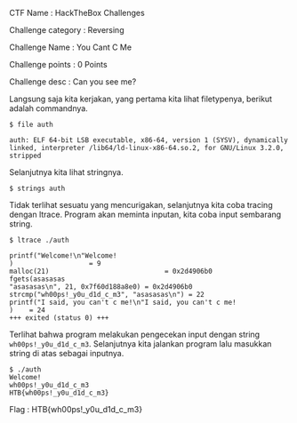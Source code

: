 CTF Name           : HackTheBox Challenges

Challenge category : Reversing

Challenge Name     : You Cant C Me

Challenge points   : 0 Points

Challenge desc     : Can you see me?

Langsung saja kita kerjakan, yang pertama kita lihat filetypenya, berikut adalah commandnya.

```
$ file auth  

auth: ELF 64-bit LSB executable, x86-64, version 1 (SYSV), dynamically linked, interpreter /lib64/ld-linux-x86-64.so.2, for GNU/Linux 3.2.0, stripped
```

Selanjutnya kita lihat stringnya.

```
$ strings auth
```

Tidak terlihat sesuatu yang mencurigakan, selanjutnya kita coba tracing dengan ltrace. Program akan meminta inputan, kita coba input sembarang string.

```
$ ltrace ./auth

printf("Welcome!\n"Welcome!  
)                   = 9  
malloc(21)                             = 0x2d4906b0  
fgets(asasasas  
"asasasas\n", 21, 0x7f60d188a8e0) = 0x2d4906b0  
strcmp("wh00ps!_y0u_d1d_c_m3", "asasasas\n") = 22  
printf("I said, you can't c me!\n"I said, you can't c me!  
)    = 24  
+++ exited (status 0) +++
```

Terlihat bahwa program melakukan pengecekan input dengan string `wh00ps!_y0u_d1d_c_m3`. Selanjutnya kita jalankan program lalu masukkan string di atas sebagai inputnya.

```
$ ./auth    
Welcome!  
wh00ps!_y0u_d1d_c_m3  
HTB{wh00ps!_y0u_d1d_c_m3}
```

Flag : HTB{wh00ps!_y0u_d1d_c_m3}
